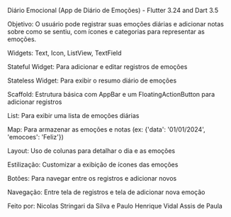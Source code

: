 Diário Emocional (App de Diário de Emoções) - Flutter 3.24 and Dart 3.5

Objetivo: O usuário pode registrar suas emoções diárias e adicionar notas sobre como se sentiu, com ícones e categorias para representar as emoções.

Widgets: Text, Icon, ListView, TextField

Stateful Widget: Para adicionar e editar registros de emoções

Stateless Widget: Para exibir o resumo diário de emoções

Scaffold: Estrutura básica com AppBar e um FloatingActionButton para adicionar registros

List: Para exibir uma lista de emoções diárias

Map: Para armazenar as emoções e notas (ex: {'data': '01/01/2024', 'emocoes': 'Feliz'})

Layout: Uso de colunas para detalhar o dia e as emoções

Estilização: Customizar a exibição de ícones das emoções

Botões: Para navegar entre os registros e adicionar novos

Navegação: Entre tela de registros e tela de adicionar nova emoção

Feito por: Nicolas Stringari da Silva e Paulo Henrique Vidal Assis de Paula
